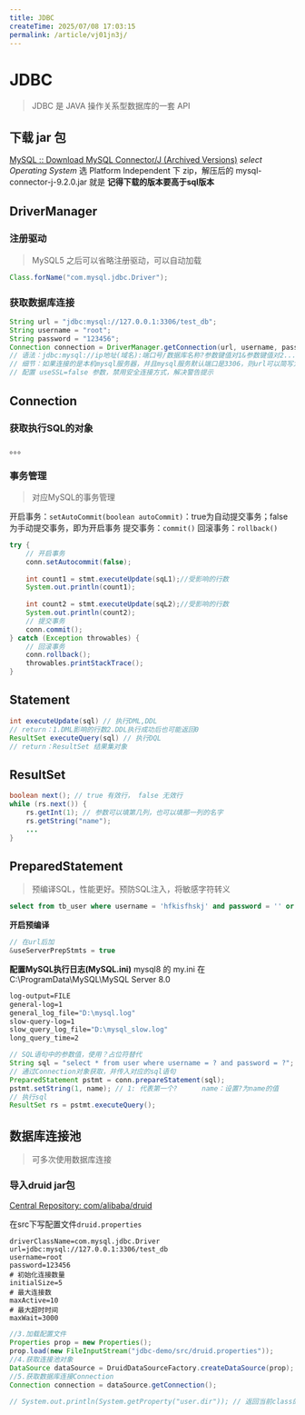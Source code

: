 ```yaml
---
title: JDBC
createTime: 2025/07/08 17:03:15
permalink: /article/vj01jn3j/
---
```

# JDBC

> JDBC 是 JAVA 操作关系型数据库的一套 API

## 下载 jar 包

[MySQL :: Download MySQL Connector/J (Archived Versions)](https://downloads.mysql.com/archives/c-j/)
*select Operating System* 选 Platform Independent 下 zip，解压后的 mysql-connector-j-9.2.0.jar 就是
**记得下载的版本要高于sql版本**

## DriverManager

### 注册驱动

> MySQL5 之后可以省略注册驱动，可以自动加载

```java
Class.forName("com.mysql.jdbc.Driver");
```

### 获取数据库连接

```java
String url = "jdbc:mysql://127.0.0.1:3306/test_db";
String username = "root";
String password = "123456";
Connection connection = DriverManager.getConnection(url, username, password);
// 语法：jdbc:mysql://ip地址(域名):端口号/数据库名称?参数键值对1&参数键值对2...
// 细节：如果连接的是本机mysql服务器，并且mysql服务默认端口是3306，则url可以简写为：jdbc:mysql:///数据库名称?参数键值对
// 配置 useSSL=false 参数，禁用安全连接方式，解决警告提示
```

## Connection

### 获取执行SQL的对象

。。。

### 事务管理

> 对应MySQL的事务管理

开启事务：`setAutoCommit(boolean autoCommit)`：true为自动提交事务；false为手动提交事务，即为开启事务
提交事务：`commit()`
回滚事务：`rollback()`

```java
try {
    // 开启事务
    conn.setAutocommit(false);
    
    int count1 = stmt.executeUpdate(sqL1);//受影响的行数
    System.out.println(count1);
    
    int count2 = stmt.executeUpdate(sqL2);//受影响的行数
    System.out.println(count2);
    // 提交事务
    conn.commit();
} catch (Exception throwables) {
	// 回滚事务
    conn.rollback();
	throwables.printStackTrace();
}
```

## Statement

```java
int executeUpdate(sql) // 执行DML,DDL
// return：1.DML影响的行数2.DDL执行成功后也可能返回0
ResultSet executeQuery(sql) // 执行DQL
// return：ResultSet 结果集对象
```

## ResultSet

```java
boolean next(); // true 有效行， false 无效行
while (rs.next()) {
    rs.getInt(1); // 参数可以填第几列，也可以填那一列的名字
    rs.getString("name");
    ...
}
```

## PreparedStatement

> 预编译SQL，性能更好。预防SQL注入，将敏感字符转义

```sql
select from tb_user where username = 'hfkisfhskj' and password = '' or '1' = '1'
```

**开启预编译**

```java
// 在url后加
&useServerPrepStmts = true
```

**配置MySQL执行日志(MySQL.ini)**
mysql8 的 my.ini 在C:\ProgramData\MySQL\MySQL Server 8.0

```bat
log-output=FILE
general-log=1
general_log_file="D:\mysql.log"
slow-query-log=1
slow_query_log_file="D:\mysql_slow.log"
long_query_time=2
```

```java
// SQL语句中的参数值，使用？占位符替代
String sql = "select * from user where username = ? and password = ?";
// 通过Connection对象获取，并传入对应的sql语句
PreparedStatement pstmt = conn.prepareStatement(sql);
pstmt.setString(1, name); // 1: 代表第一个?      name：设置?为name的值
// 执行sql
ResultSet rs = pstmt.executeQuery();
```

## 数据库连接池

> 可多次使用数据库连接

### 导入druid jar包

[Central Repository: com/alibaba/druid](https://repo1.maven.org/maven2/com/alibaba/druid/)

在src下写配置文件`druid.properties`
```properties
driverClassName=com.mysql.jdbc.Driver
url=jdbc:mysql://127.0.0.1:3306/test_db
username=root
password=123456
# 初始化连接数量
initialSize=5
# 最大连接数
maxActive=10
# 最大超时时间
maxWait=3000
```

```java
//3.加载配置文件
Properties prop = new Properties();
prop.load(new FileInputStream("jdbc-demo/src/druid.properties"));
//4.获取连接池对象
DataSource dataSource = DruidDataSourceFactory.createDataSource(prop);
//5.获取数据库连接Connection
Connection connection = dataSource.getConnection();

// System.out.println(System.getProperty("user.dir")); // 返回当前class的路径
```

